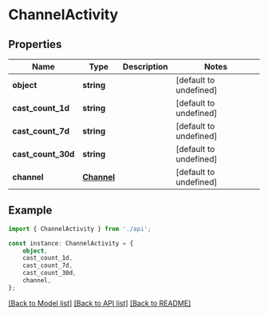 # ChannelActivity


## Properties

Name | Type | Description | Notes
------------ | ------------- | ------------- | -------------
**object** | **string** |  | [default to undefined]
**cast_count_1d** | **string** |  | [default to undefined]
**cast_count_7d** | **string** |  | [default to undefined]
**cast_count_30d** | **string** |  | [default to undefined]
**channel** | [**Channel**](Channel.md) |  | [default to undefined]

## Example

```typescript
import { ChannelActivity } from './api';

const instance: ChannelActivity = {
    object,
    cast_count_1d,
    cast_count_7d,
    cast_count_30d,
    channel,
};
```

[[Back to Model list]](../README.md#documentation-for-models) [[Back to API list]](../README.md#documentation-for-api-endpoints) [[Back to README]](../README.md)
